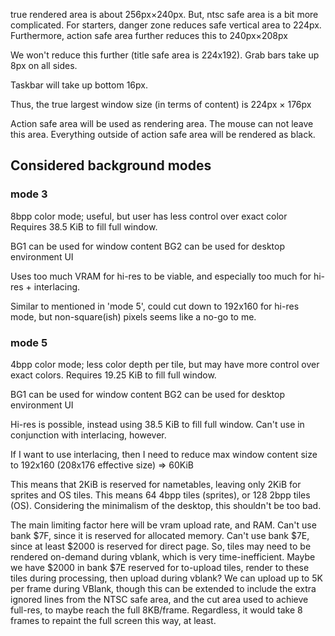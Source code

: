 true rendered area is about 256px×240px.
But, ntsc safe area is a bit more complicated.
For starters, danger zone reduces safe vertical area to 224px.
Furthermore, action safe area further reduces this to 240px×208px

We won't reduce this further (title safe area is 224x192).
Grab bars take up 8px on all sides.

Taskbar will take up bottom 16px.

Thus, the true largest window size (in terms of content) is 224px × 176px

Action safe area will be used as rendering area. The mouse can not leave this area.
Everything outside of action safe area will be rendered as black.

## Considered background modes

### mode 3

8bpp color mode; useful, but user has less control over exact color
Requires 38.5 KiB to fill full window.

BG1 can be used for window content
BG2 can be used for desktop environment UI

Uses too much VRAM for hi-res to be viable, and especially too much for hi-res + interlacing.

Similar to mentioned in 'mode 5', could cut down to 192x160 for hi-res mode, but non-square(ish)
pixels seems like a no-go to me.

### mode 5

4bpp color mode; less color depth per tile, but may have more control over exact colors.
Requires 19.25 KiB to fill full window.

BG1 can be used for window content
BG2 can be used for desktop environment UI

Hi-res is possible, instead using 38.5 KiB to fill full window.
Can't use in conjunction with interlacing, however.

If I want to use interlacing, then I need to reduce max window content size to 192x160
(208x176 effective size) => 60KiB

This means that 2KiB is reserved for nametables, leaving only 2KiB for sprites and OS tiles.
This means 64 4bpp tiles (sprites), or 128 2bpp tiles (OS).
Considering the minimalism of the desktop, this shouldn't be too bad.

The main limiting factor here will be vram upload rate, and RAM.
Can't use bank $7F, since it is reserved for allocated memory.
Can't use bank $7E, since at least $2000 is reserved for direct page.
So, tiles may need to be rendered on-demand during vblank, which is very time-inefficient.
Maybe we have $2000 in bank $7E reserved for to-upload tiles, render to these tiles during processing,
then upload during vblank?
We can upload up to 5K per frame during VBlank, though this can be extended to include the extra ignored lines from the NTSC safe area, and the cut area used to achieve full-res, to maybe reach the full 8KB/frame.
Regardless, it would take 8 frames to repaint the full screen this way, at least.